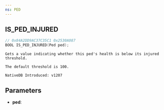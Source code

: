 ```yaml
---
ns: PED
---
```

## IS_PED_INJURED

```c
// 0x84A2DD9AC37C35C1 0x2530A087
BOOL IS_PED_INJURED(Ped ped);
```

```
Gets a value indicating whether this ped's health is below its injured threshold.

The default threshold is 100.

NativeDB Introduced: v1207
```

## Parameters
* **ped**:
